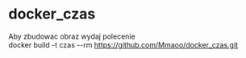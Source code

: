 # docker_czas
Aby zbudowac obraz wydaj polecenie <br />
docker build -t czas --rm https://github.com/Mmaoo/docker_czas.git <br />
